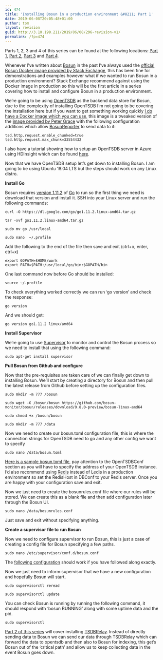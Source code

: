 ```yaml
---
id: 474
title: 'Installing Bosun in a production environment &#8211; Part 1'
date: 2019-06-08T20:05:48+01:00
author: tom
layout: revision
guid: http://3.10.198.211/2019/06/08/296-revision-v1/
permalink: /?p=474
---
```

Parts 1, 2, 3 and 4 of this series can be found at the following locations: [Part 1](http://tomaustin.xyz/2019/05/05/installing-bosun-in-a-production-environment/), [Part 2](http://tomaustin.xyz/2019/05/11/installing-bosun-in-a-production-environment-part-2/), [Part 3](http://tomaustin.xyz/2019/06/01/installing-bosun-in-a-production-environment-part-3/) and [Part 4](http://tomaustin.xyz/2019/06/08/installing-bosun-in-a-production-environment-part-4/).

Whenever I&#8217;ve written about [Bosun](https://bosun.org/) in the past I&#8217;ve always used the [official Bosun Docker image provided by Stack Exchange](https://hub.docker.com/r/stackexchange/bosun), this has been fine for demonstrations and examples however what if we wanted to run Bosun in a production environment? Stack Exchange recommend against using the Docker image in production so this will be the first article in a series covering how to install and configure Bosun in a production environment. 

We&#8217;re going to be using [OpenTSDB](http://opentsdb.net/) as the backend data store for Bosun, due to the complexity of installing OpenTSDB I&#8217;m not going to be covering the installation here but if you want to get something working quickly [I do have a Docker image which you can use,](https://hub.docker.com/r/tomaustin/opentsdb) this image is a tweaked version of the [image provided by Peter Grace](https://hub.docker.com/r/petergrace/opentsdb-docker) with the following configuration additions which allow [BosunReporter](https://github.com/StackExchange/BosunReporter) to send data to it:

<pre class="wp-block-code"><code>tsd.http.request.enable_chunked=true
tsd.http.request.max_chunk=33554432</code></pre>

I also have a tutorial showing how to setup an OpenTSDB server in Azure using HDInsight which can be found [here](http://tomaustin.xyz/2019/05/12/setting-up-opentsdb-in-azure-using-hdinsight-and-hbase/).

Now that we have OpenTSDB setup let&#8217;s get down to installing Bosun. I am going to be using Ubuntu 18.04 LTS but the steps should work on any Linux distro.

**Install Go**

Bosun requires [version 1.11.2](https://github.com/golang/go/issues?q=milestone%3AGo1.11.2) of [Go](https://golang.org/) to run so the first thing we need is download that version and install it. SSH into your Linux server and run the following commands: 

<pre class="wp-block-code"><code>curl -O https://dl.google.com/go/go1.11.2.linux-amd64.tar.gz</code></pre>

<pre class="wp-block-code"><code>tar -xvf go1.11.2.linux-amd64.tar.gz   </code></pre>

<pre class="wp-block-code"><code>sudo mv go /usr/local</code></pre>

<pre class="wp-block-code"><code>sudo nano  ~/.profile</code></pre>

Add the following to the end of the file then save and exit (ctrl+o, enter, ctrl+x)

<pre class="wp-block-code"><code>export GOPATH=$HOME/work
export PATH=$PATH:/usr/local/go/bin:$GOPATH/bin﻿</code></pre>

One last command now before Go should be installed:

<pre class="wp-block-code"><code>source ~/.profile</code></pre>

To check everything worked correctly we can run &#8216;go version&#8217; and check the response:

<pre class="wp-block-code"><code>go version</code></pre>

And we should get:

<pre class="wp-block-code"><code>go version go1.11.2 linux/amd64</code></pre>

**Install Supervisor**

We&#8217;re going to use [Supervisor](http://supervisord.org/) to monitor and control the Bosun process so we need to install that using the following command:

<pre class="wp-block-code"><code>sudo apt-get install supervisor</code></pre>

**Pull Bosun from Github and configure**

Now that the pre-requisites are taken care of we can finally get down to installing Bosun. We&#8217;ll start by creating a directory for Bosun and then pull the latest release from Github before setting up the configuration files.

<pre class="wp-block-code"><code>sudo mkdir -m 777 /bosun</code></pre>

<pre class="wp-block-code"><code>sudo wget -O /bosun/bosun https://github.com/bosun-monitor/bosun/releases/download/0.8.0-preview/bosun-linux-amd64</code></pre>

<pre class="wp-block-code"><code>sudo chmod +x /bosun/bosun</code></pre>

<pre class="wp-block-code"><code>sudo mkdir -m 777 /data</code></pre>

Now we need to create our bosun.toml configuration file, this is where the connection strings for OpenTSDB need to go and any other config we want to specify

<pre class="wp-block-code"><code>sudo nano /data/bosun.toml</code></pre>

[Here is a sample bosun.toml file](https://gist.github.com/tomaustin700/3b26613f09aca5a1037ba64ddabe6cfe), pay attention to the OpenTSDBConf section as you will have to specify the address of your OpenTSDB instance. I&#8217;d also recommend using [Redis](https://redis.io/) instead of Ledis in a production environment so set the RedisHost in DBConf to your Redis server. Once you are happy with your configuration save and exit.

Now we just need to create the bosunrules.conf file where our rules will be stored. We can create this as a blank file and then add configuration later through the Bosun UI.

<pre class="wp-block-code"><code>sudo nano /data/bosunrules.conf</code></pre>

Just save and exit without specifying anything.

**Create a supervisor file to run Bosun**

Now we need to configure supervisor to run Bosun, this is just a case of creating a config file for Bosun specifying a few paths.

<pre class="wp-block-code"><code>sudo nano /etc/supervisor/conf.d/bosun.conf</code></pre>

The [following configuration](https://gist.github.com/tomaustin700/17a2371b4a2f6ca26375a1f7a4df5e9d) should work if you have followed along exactly.

Now we just need to inform supervisor that we have a new configuration and hopefully Bosun will start.

<pre class="wp-block-code"><code>sudo supervisorctl reread</code></pre>

<pre class="wp-block-code"><code>sudo supervisorctl update</code></pre>

You can check Bosun is running by running the following command, it should respond with &#8216;bosun RUNNING&#8217; along with some uptime data and the pid. 

<pre class="wp-block-code"><code>sudo supervisorctl</code></pre>

[Part 2 of this series](http://tomaustin.xyz/2019/05/11/installing-bosun-in-a-production-environment-part-2/) will cover installing [TSDBRelay](https://godoc.org/bosun.org/cmd/tsdbrelay). Instead of directly sending data to Bosun we can send our data through TSDBRelay which can forward the data to opentsdb and then also to Bosun for indexing, this get&#8217;s Bosun out of the &#8216;critical path&#8217; and allow us to keep collecting data in the event Bosun goes down.